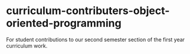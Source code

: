# curriculum-contributers-object-oriented-programming
For student contributions to our second semester section of the first year curriculum work.
